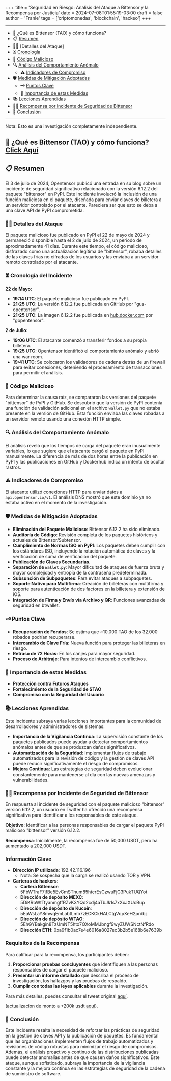 +++
title = 'Seguridad en Riesgo: Análisis del Ataque a Bittensor y la Recompensa por Justicia'
date = 2024-07-08T01:55:19-03:00
draft = false
author = 'Franle'
tags = ['criptomonedas', 'blockchain', 'hackeo']
+++

---
-   🧠 ¿Qué es Bittensor (TAO) y cómo funciona?
-   📋 [Resumen](#-resumen)
-   🕵️‍♂️ [Detalles del Ataque]
-   ⏳ [Cronología](#-cronología-del-incidente)
-   🧬 [Código Malicioso](#-código-malicioso)
-   🔍 [Análisis del Comportamiento Anómalo](#-análisis-del-comportamiento-anómalo)
    -   ⚠️ [Indicadores de Compromiso](#-indicadores-de-compromiso)
-   🛡️ [Medidas de Mitigación Adoptadas](#-medidas-de-mitigación-adoptadas)
    -   🗝️ [Puntos Clave](#-puntos-clave)
    -   🚨 [Importancia de estas Medidas](#-importancia-de-estas-medidas)
-   📚 [Lecciones Aprendidas](#-lecciones-aprendidas)
-   🕵️‍♂️ [Recompensa por Incidente de Seguridad de Bittensor](#-recompensa-por-incidente-de-seguridad-de-bittensor)
-   📝 [Conclusión](#-conclusión)
---
Nota: Esto es una investigación completamente independiente.

## 🧠 ¿Qué es Bittensor (TAO) y cómo funciona? [Click Aquí](https://www.binance.com/es/square/post/6727389891649)

## 📋 Resumen

El 3 de julio de 2024, Opentensor publicó una entrada en su blog sobre un incidente de seguridad significativo relacionado con la versión 6.12.2 del paquete "bittensor" en PyPI. Este incidente involucró la inclusión de una función maliciosa en el paquete, diseñada para enviar claves de billetera a un servidor controlado por el atacante. Pareciera ser que esto se deba a una clave API de PyPI comprometida.

### 🕵️‍♂️ Detalles del Ataque

El paquete malicioso fue publicado en PyPI el 22 de mayo de 2024 y permaneció disponible hasta el 2 de julio de 2024, un periodo de aproximadamente 41 días. Durante este tiempo, el código malicioso, disfrazado como una actualización legítima de "bittensor", robaba detalles de las claves frías no cifradas de los usuarios y las enviaba a un servidor remoto controlado por el atacante.

### ⏳ Cronología del Incidente

**22 de Mayo:**

-   **19:14 UTC**: El paquete malicioso fue publicado en PyPI.
-   **21:25 UTC**: La versión 6.12.2 fue publicada en GitHub por "gus-opentensor".
-   **21:25 UTC**: La imagen 6.12.2 fue publicada en [hub.docker.com](http://hub.docker.com) por "gopentensor".

**2 de Julio:**

-   **19:06 UTC**: El atacante comenzó a transferir fondos a su propia billetera.
-   **19:25 UTC**: Opentensor identificó el comportamiento anómalo y abrió una war room.
-   **19:41 UTC**: Se colocaron los validadores de cadena detrás de un firewall para evitar conexiones, deteniendo el procesamiento de transacciones para permitir el análisis.

### 🧬 Código Malicioso

Para determinar la causa raíz, se compararon las versiones del paquete "bittensor" de PyPI y GitHub. Se descubrió que la versión de PyPI contenía una función de validación adicional en el archivo `wallet.py` que no estaba presente en la versión de GitHub. Esta función enviaba las claves robadas a un servidor remoto usando una conexión HTTP simple.

### 🔍 Análisis del Comportamiento Anómalo

El análisis reveló que los tiempos de carga del paquete eran inusualmente variables, lo que sugiere que el atacante cargó el paquete en PyPI manualmente. La diferencia de más de dos horas entre la publicación en PyPI y las publicaciones en GitHub y Dockerhub indica un intento de ocultar rastros.

### ⚠️ Indicadores de Compromiso

El atacante utilizó conexiones HTTP para enviar datos a `api.opentensor.io/v1`. El análisis DNS mostró que este dominio ya no estaba activo en el momento de la investigación.

### **🛡️ Medidas de Mitigación Adoptadas**

-   **Eliminación del Paquete Malicioso**: Bittensor 6.12.2 ha sido eliminado.
-   **Auditoría de Código**: Revisión completa de los paquetes históricos y actuales de Bittensor/Subtensor.
-   **Cumplimiento de Normas ISO en PyPI**: Los paquetes deben cumplir con los estándares ISO, incluyendo la rotación automática de claves y la verificación de suma de verificación del paquete.
-   **Publicación de Claves Secundarias**.
-   **Separación de `wallet.py`**: Mayor dificultad de ataques de fuerza bruta y mayor complejidad y entropía de la contraseña predeterminada.
-   **Subsunción de Subpaquetes**: Para evitar ataques a subpaquetes.
-   **Soporte Nativo para Multifirma**: Creación de billeteras con multifirma y soporte para autenticación de dos factores en la billetera y extensión de iOS.
-   **Integración de Firma y Envío vía Archivo y QR**: Funciones avanzadas de seguridad en btwallet.

### **🗝️ Puntos Clave**

-   **Recuperación de Fondos**: Se estima que ~10.000 TAO de los 32.000 robados podrían recuperarse.
-   **Intercambio de Clave Fría**: Nueva función para proteger las billeteras en riesgo.
-   **Retraso de 72 Horas**: En los canjes para mayor seguridad.
-   **Proceso de Arbitraje**: Para intentos de intercambio conflictivos.

### **🚨 Importancia de estas Medidas**

-   **Protección contra Futuros Ataques**
-   **Fortalecimiento de la Seguridad de $TAO**
-   **Compromiso con la Seguridad del Usuario**

### 📚 Lecciones Aprendidas

Este incidente subraya varias lecciones importantes para la comunidad de desarrolladores y administradores de sistemas:

-   **Importancia de la Vigilancia Continua**: La supervisión constante de los paquetes publicados puede ayudar a detectar comportamientos anómalos antes de que se produzcan daños significativos.
-   **Automatización de la Seguridad**: Implementar flujos de trabajo automatizados para la revisión de código y la gestión de claves API puede reducir significativamente el riesgo de compromisos.
-   **Mejora Continua**: Las estrategias de seguridad deben evolucionar constantemente para mantenerse al día con las nuevas amenazas y vulnerabilidades.

### 🕵️‍♂️ Recompensa por Incidente de Seguridad de Bittensor

En respuesta al incidente de seguridad con el paquete malicioso "bittensor" versión 6.12.2, un usuario en Twitter ha ofrecido una recompensa significativa para identificar a los responsables de este ataque.

**Objetivo**: Identificar a las personas responsables de cargar el paquete PyPI malicioso "bittensor" versión 6.12.2.

**Recompensa**: Inicialmente, la recompensa fue de 50,000 USDT, pero ha aumentado a 202,000 USDT.

### Información Clave

-   **Dirección IP utilizada**: 192.42.116.196
    -   Nota: Se sospecha que la carga se realizó usando TOR y VPN.
-   **Carteras de hackers**:
    -   **Cartera Bittensor**: 5FbWTraF7jfBe5EvCmSThum85htcrEsCzwuFjG3PukTUQYot
    -   **Dirección de depósito MEXC**: 5DiKRbWtTtyanmgffRZvK3YQd2cdj4aTbJk1s7xXxJXUcBup
    -   **Dirección de depósito de Kucoin**: 5EaWsLaY8mwqEmLabtLmb7zECKCkHALCtgVqpXeH2prdbj
    -   **Dirección de depósito WTAO**: 5EhGYBakgin8TzUmNT5htx7QXoMMJbngf9wyZUWSNctNfRdo
    -   **Dirección ETH**: 0xa9f1b0ac7e4e6016a8027ec3b2b5e168b6e7639b

### Requisitos de la Recompensa

Para calificar para la recompensa, los participantes deben:

1.  **Proporcionar pruebas concluyentes** que identifiquen a las personas responsables de cargar el paquete malicioso.
2.  **Presentar un informe detallado** que describa el proceso de investigación, los hallazgos y las pruebas de respaldo.
3.  **Cumplir con todas las leyes aplicables** durante la investigación.

Para más detalles, puedes consultar el tweet original [aquí](https://x.com/fish_datura/status/1809342757204578323).

(actualizacion de monto a +200k usdt [aquí](https://x.com/fish_datura/status/1809653833359847792)).

### 📝 Conclusión

Este incidente resalta la necesidad de reforzar las prácticas de seguridad en la gestión de claves API y la publicación de paquetes. Es fundamental que las organizaciones implementen flujos de trabajo automatizados y revisiones de código robustas para minimizar el riesgo de compromisos. Además, el análisis proactivo y continuo de las distribuciones publicadas puede detectar anomalías antes de que causen daños significativos. Este ataque, aunque sofisticado, subraya la importancia de la vigilancia constante y la mejora continua en las estrategias de seguridad de la cadena de suministro de software.
